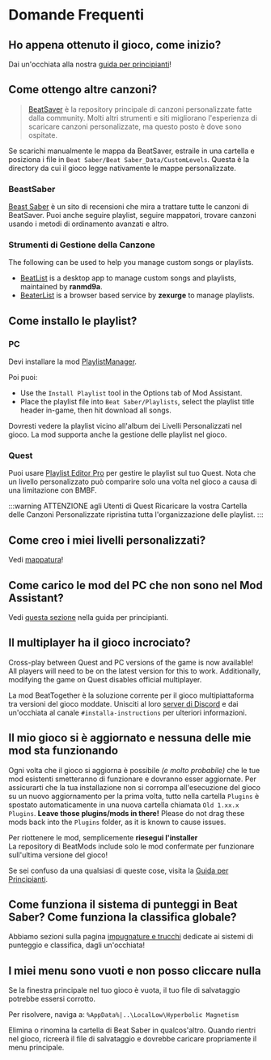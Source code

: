 # Domande Frequenti

## Ho appena ottenuto il gioco, come inizio?
Dai un'occhiata alla nostra [guida per principianti](/beginners-guide.md)!

## Come ottengo altre canzoni?
> [BeatSaver](https://beatsaver.com) è la repository principale di canzoni personalizzate fatte dalla community. Molti altri strumenti e siti migliorano l'esperienza di scaricare canzoni personalizzate, ma questo posto è dove sono ospitate.

Se scarichi manualmente le mappa da BeatSaver, estraile in una cartella e posiziona i file in `Beat Saber/Beat Saber_Data/CustomLevels`. Questa è la directory da cui il gioco legge nativamente le mappe personalizzate.

### BeastSaber
[Beast Saber](https://www.bsaber.com) è un sito di recensioni che mira a trattare tutte le canzoni di BeatSaver. Puoi anche seguire playlist, seguire mappatori, trovare canzoni usando i metodi di ordinamento avanzati e altro.

### Strumenti di Gestione della Canzone

The following can be used to help you manage custom songs or playlists.

* [BeatList](https://github.com/ranmd9a/beatlist/releases/latest) is a desktop app to manage custom songs and playlists, maintained by **ranmd9a**.
* [BeaterList](https://syltaris.github.io/beaterlist) is a browser based service by **zexurge** to manage playlists.

## Come installo le playlist?

### PC
Devi installare la mod [PlaylistManager](https://github.com/rithik-b/PlaylistManager/releases/latest).

Poi puoi:

* Use the `Install Playlist` tool in the Options tab of Mod Assistant.
* Place the playlist file into `Beat Saber/Playlists`, select the playlist title header in-game, then hit download all songs.

Dovresti vedere la playlist vicino all'album dei Livelli Personalizzati nel gioco. La mod supporta anche la gestione delle playlist nel gioco.

### Quest
Puoi usare [Playlist Editor Pro](https://beatsaberquest.com/bmbf/my-tools/playlist-editor-pro/) per gestire le playlist sul tuo Quest. Nota che un livello personalizzato può comparire solo una volta nel gioco a causa di una limitazione con BMBF.

:::warning ATTENZIONE agli Utenti di Quest
Ricaricare la vostra Cartella delle Canzoni Personalizzate ripristina tutta l'organizzazione delle playlist.
:::

## Come creo i miei livelli personalizzati?
Vedi [mappatura](/mapping/)!

## Come carico le mod del PC che non sono nel Mod Assistant?
Vedi [questa sezione](/pc-modding.md#manual-installation) nella guida per principianti.

## Il multiplayer ha il gioco incrociato?
Cross-play between Quest and PC versions of the game is now available! All players will need to be on the latest version for this to work. Additionally, modifying the game on Quest disables official multiplayer.

La mod BeatTogether è la soluzione corrente per il gioco multipiattaforma tra versioni del gioco moddate. Unisciti al loro [server di Discord](https://discord.com/invite/gezGrFG4tz) e dai un'occhiata al canale `#installa-instructions` per ulteriori informazioni.

## Il mio gioco si è aggiornato e nessuna delle mie mod sta funzionando
Ogni volta che il gioco si aggiorna è possibile *(e molto probabile)* che le tue mod esistenti smetteranno di funzionare e dovranno esser aggiornate. Per assicurarti che la tua installazione non si corrompa all'esecuzione del gioco su un nuovo aggiornamento per la prima volta, tutto nella cartella `Plugins` è spostato automaticamente in una nuova cartella chiamata `Old 1.xx.x Plugins`. **Leave those plugins/mods in there!** Please do not drag these mods back into the `Plugins` folder, as it is known to cause issues.

Per riottenere le mod, semplicemente **riesegui l'installer**  
La repository di BeatMods include solo le mod confermate per funzionare sull'ultima versione del gioco!

Se sei confuso da una qualsiasi di queste cose, visita la [Guida per Principianti](/beginners-guide.md).

## Come funziona il sistema di punteggi in Beat Saber? Come funziona la classifica globale?
Abbiamo sezioni sulla pagina [impugnature e trucchi](/grips-and-tricks.md) dedicate ai sistemi di punteggio e classifica, dagli un'occhiata!

## I miei menu sono vuoti e non posso cliccare nulla
Se la finestra principale nel tuo gioco è vuota, il tuo file di salvataggio potrebbe essersi corrotto.

Per risolvere, naviga a: `%AppData%|..\LocalLow\Hyperbolic Magnetism`

Elimina o rinomina la cartella di Beat Saber in qualcos'altro. Quando rientri nel gioco, ricreerà il file di salvataggio e dovrebbe caricare propriamente il menu principale.
